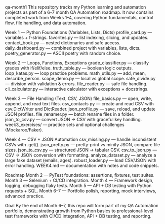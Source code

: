qa-month1
This repository tracks my Python learning and automation projects as part of a 6–7 month QA Automation roadmap.
It now contains completed work from Weeks 1–4, covering Python fundamentals, control flow, file handling, and data automation.

Week 1 — Python Foundations (Variables, Lists, Dicts)
profile_card.py — variables + f-strings.
favorites.py — list indexing, slicing, and updates.
contact_book.py — nested dictionaries and safe access.
daily_dashboard.py — combined project with variables, lists, dicts.
poetry_generator.py — ASCII poetry with random choice.

Week 2 — Loops, Functions, Exceptions
grade_classifier.py — classify grades with if/elif/else.
truth_table.py — boolean logic outputs.
loop_katas.py — loop practice problems.
math_utils.py — add, mean, describe_person.
scope_demo.py — local vs global scope.
safe_divide.py — division with validation & errors.
file_reader.py — safe file handling.
cli_calculator.py — interactive calculator with exceptions + docstrings.

Week 3 — File Handling (Text, CSV, JSON)
file_basics.py — open, write, append, and read text files.
csv_contacts.py — create and read CSV with csv.DictWriter and DictReader.
json_profile.py — save, reload, and update JSON profiles.
file_renamer.py — batch rename files in a folder.
json_to_csv.py — convert JSON → CSV with graceful key handling.
week3_exercises/ — practice sets and optional challenges (Mockaroo/Faker).

Week 4 — CSV + JSON Automation
csv_missing.py — handle inconsistent CSVs with .get().
json_pretty.py — pretty-print vs minify JSON, compare file sizes.
json_to_csv.py — structured JSON → tabular CSV.
csv_to_json.py — CSV → JSON conversion with formatting.
analyze_dataset.py — analyze a large fake dataset (emails, ages).
robust_loader.py — load CSV/JSON with error handling.
WEEK4.md — documentation with notes and code snippets.

Roadmap
Month 2 — PyTest foundations: assertions, fixtures, test suites.
Month 3 — Selenium + CI/CD integration.
Month 4 — Framework design, logging, debugging flaky tests.
Month 5 — API + DB testing with Python requests + SQL.
Month 6–7 — Portfolio polish, reporting, mock interviews, advanced practice.

Goal
By the end of Month 6–7, this repo will form part of my QA Automation portfolio, demonstrating growth from Python basics to professional-level test frameworks with CI/CD integration, API + DB testing, and reporting.

